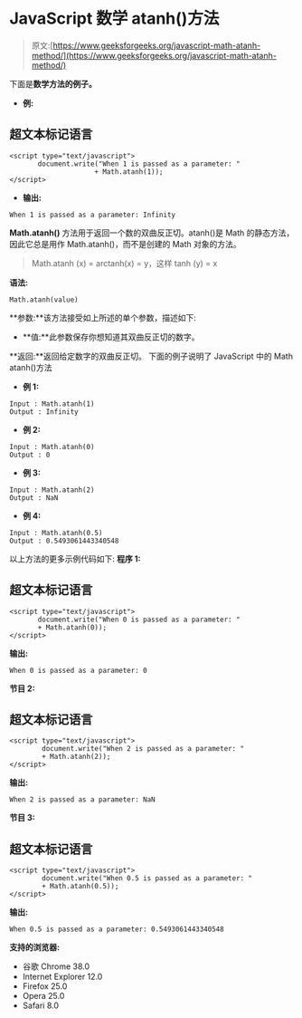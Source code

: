 # JavaScript 数学 atanh()方法

> 原文:[https://www.geeksforgeeks.org/javascript-math-atanh-method/](https://www.geeksforgeeks.org/javascript-math-atanh-method/)

下面是**数学方法的例子。** 

*   **例:**

## 超文本标记语言

```
<script type="text/javascript">
       document.write("When 1 is passed as a parameter: "
                     + Math.atanh(1));
</script>
```

*   **输出:**

```
When 1 is passed as a parameter: Infinity
```

**Math.atanh()** 方法用于返回一个数的双曲反正切。atanh()是 Math 的静态方法，因此它总是用作 Math.atanh()，而不是创建的 Math 对象的方法。

> Math.atanh (x) = arctanh(x) = y，这样 tanh (y) = x

**语法:**

```
Math.atanh(value)
```

**参数:**该方法接受如上所述的单个参数，描述如下:

*   **值:**此参数保存你想知道其双曲反正切的数字。

**返回:**返回给定数字的双曲反正切。
下面的例子说明了 JavaScript 中的 Math atanh()方法

*   **例 1:**

```
Input : Math.atanh(1)
Output : Infinity
```

*   **例 2:**

```
Input : Math.atanh(0)
Output : 0
```

*   **例 3:**

```
Input : Math.atanh(2)
Output : NaN
```

*   **例 4:**

```
Input : Math.atanh(0.5)
Output : 0.5493061443340548
```

以上方法的更多示例代码如下:
**程序 1:**

## 超文本标记语言

```
<script type="text/javascript">
       document.write("When 0 is passed as a parameter: "
       + Math.atanh(0));
</script>
```

**输出:**

```
When 0 is passed as a parameter: 0
```

**节目 2:**

## 超文本标记语言

```
<script type="text/javascript">
        document.write("When 2 is passed as a parameter: "
        + Math.atanh(2));
</script>
```

**输出:**

```
When 2 is passed as a parameter: NaN
```

**节目 3:**

## 超文本标记语言

```
<script type="text/javascript">
        document.write("When 0.5 is passed as a parameter: "
        + Math.atanh(0.5));
</script>
```

**输出:**

```
When 0.5 is passed as a parameter: 0.5493061443340548
```

**支持的浏览器:**

*   谷歌 Chrome 38.0
*   Internet Explorer 12.0
*   Firefox 25.0
*   Opera 25.0
*   Safari 8.0